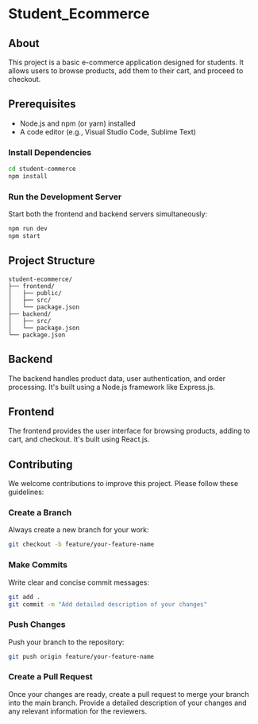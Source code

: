 # Student_Ecommerce

## About

This project is a basic e-commerce application designed for students. It allows users to browse products, add them to their cart, and proceed to checkout.

## Prerequisites

- Node.js and npm (or yarn) installed
- A code editor (e.g., Visual Studio Code, Sublime Text)

### Install Dependencies

```bash
cd student-commerce
npm install
```

### Run the Development Server

Start both the frontend and backend servers simultaneously:

```bash
npm run dev
npm start
```

## Project Structure

```
student-ecommerce/
├── frontend/
│   ├── public/
│   ├── src/
│   └── package.json
├── backend/
│   ├── src/
│   └── package.json
└── package.json
```

## Backend

The backend handles product data, user authentication, and order processing. It's built using a Node.js framework like Express.js.

## Frontend

The frontend provides the user interface for browsing products, adding to cart, and checkout. It's built using React.js.

## Contributing

We welcome contributions to improve this project. Please follow these guidelines:

### Create a Branch

Always create a new branch for your work:

```bash
git checkout -b feature/your-feature-name
```

### Make Commits

Write clear and concise commit messages:

```bash
git add .
git commit -m "Add detailed description of your changes"
```

### Push Changes

Push your branch to the repository:

```bash
git push origin feature/your-feature-name
```

### Create a Pull Request

Once your changes are ready, create a pull request to merge your branch into the main branch. Provide a detailed description of your changes and any relevant information for the reviewers.

